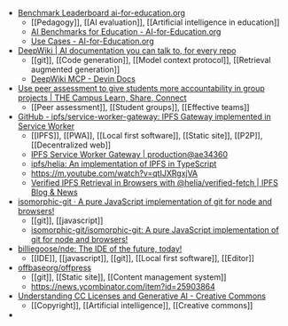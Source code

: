 - [Benchmark Leaderboard ai-for-education.org](https://benchmarks.ai-for-education.org/#moreinfo-about-the-benchmark)
	- [[Pedagogy]], [[AI evaluation]], [[Artificial intelligence in education]]
	- [AI Benchmarks for Education - AI-for-Education.org](https://ai-for-education.org/ai-benchmarks-for-education/)
	- [Use Cases - AI-for-Education.org](https://ai-for-education.org/use-cases/)
- [DeepWiki | AI documentation you can talk to, for every repo](https://deepwiki.com/)
	- [[git]], [[Code generation]], [[Model context protocol]], [[Retrieval augmented generation]]
	- [DeepWiki MCP - Devin Docs](https://docs.devin.ai/work-with-devin/deepwiki-mcp)
- [Use peer assessment to give students more accountability in group projects | THE Campus Learn, Share, Connect](https://www.timeshighereducation.com/campus/use-peer-assessment-give-students-more-accountability-group-projects)
	- [[Peer assessment]], [[Student groups]], [[Effective teams]]
- [GitHub - ipfs/service-worker-gateway: IPFS Gateway implemented in Service Worker](https://github.com/ipfs/service-worker-gateway)
	- [[IPFS]], [[PWA]], [[Local first software]], [[Static site]], [[P2P]], [[Decentralized web]]
	- [IPFS Service Worker Gateway | production@ae34360](https://inbrowser.link/)
	- [ipfs/helia: An implementation of IPFS in TypeScript](https://github.com/ipfs/helia)
	- https://m.youtube.com/watch?v=qtIJXRgxjVA
	- [Verified IPFS Retrieval in Browsers with @helia/verified-fetch | IPFS Blog & News](https://blog.ipfs.tech/verified-fetch/)
- [isomorphic-git · A pure JavaScript implementation of git for node and browsers!](https://isomorphic-git.org/)
	- [[git]], [[javascript]]
	- [isomorphic-git/isomorphic-git: A pure JavaScript implementation of git for node and browsers!](https://github.com/isomorphic-git/isomorphic-git)
- [billiegoose/nde: The IDE of the future, today!](https://github.com/billiegoose/nde?tab=readme-ov-file)
	- [[IDE]], [[javascript]], [[git]], [[Local first software]], [[Editor]]
- [offbaseorg/offpress](https://github.com/offbaseorg/offpress)
	- [[git]], [[Static site]], [[Content management system]]
	- https://news.ycombinator.com/item?id=25903864
- [Understanding CC Licenses and Generative AI - Creative Commons](https://creativecommons.org/2023/08/18/understanding-cc-licenses-and-generative-ai/)
	- [[Copyright]], [[Artificial intelligence]], [[Creative commons]]
-